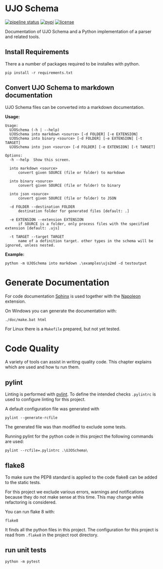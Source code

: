 # UJO Schema

[![pipeline status](https://git.industrial-devops.org/titan/related-projects/ujoschema-py/badges/master/pipeline.svg)](https://git.industrial-devops.org/titan/related-projects/ujoschema-py/-/commits/master) [![pypi](https://img.shields.io/pypi/v/UJOSchema.svg)](https://pypi.org/project/UJOSchema/) [![license](https://img.shields.io/pypi/l/UJOSchema.svg)](https://pypi.org/project/UJOSchema/)

Documentation of UJO Schema and a Python implementation of a parser and related tools.

## Install Requirements

There a a number of packages required to be installes with python.

```
pip install -r requirements.txt
```

## Convert UJO Schema to markdown documentation

UJO Schema files can be converted into a markdown documentation.

__Usage:__

```
Usage:
  UJOSchema (-h | --help)
  UJOSchema into markdown <source> [-d FOLDER] [-e EXTENSION]
  UJOSchema into binary <source> [-d FOLDER] [-e EXTENSION] [-t TARGET]
  UJOSchema into json <source> [-d FOLDER] [-e EXTENSION] [-t TARGET]

Options:
  -h --help  Show this screen.

  into markdown <source>
      convert given SOURCE (file or folder) to markdown

  into binary <source>
      convert given SOURCE (file or folder) to binary

  into json <source>
      convert given SOURCE (file or folder) to JSON

  -d FOLDER --destination FOLDER
      destination folder for generated files [default: .]

  -e EXTENSION --extension EXTENSION
      if SOURCE is a folder, only process files with the specified extension [default: .ujs]

  -t TARGET --target TARGET
      name of a definition target. other types in the schema will be ignored, unless nested.
```

__Example:__

```
python -m UJOSchema into markdown .\examples\ujs2md -d testoutput
```

# Generate Documentation

For code documentation [Sphinx]() is used together with the
[Napoleon](https://sphinxcontrib-napoleon.readthedocs.io/en/latest/index.html)
extension.

On Windows you can generate the documentation with:

```
./doc/make.bat html
```

For Linux there is a `Makefile` prepared, but not yet tested.

# Code Quality

A variety of tools can assist in writing quality code. This chapter explains
which are used and how tu run them.

## pylint

Linting is performed with [pylint](https://www.pylint.org). To define the
intended checks `.pylintrc` is used to configure linting for this project.

A default configuration file was generated with

```
pylint --generate-rcfile
```

The generated file was than modified to exclude some tests.

Running pylint for the python code in this project the following commands are
used:

```
pylint --rcfile=.pylintrc .\UJOSchema\
```

## flake8

To make sure the PEP8 standard is applied to the code flake8 can be added to
the static tests.

For this project we exclude various errors, warnings and notifications because
they do not make sense at this time. This may change while refactoring is
considered.

You can run flake 8 with:

```
flake8
```

It finds all the python files in this project.
The configuration for this project is read from `.flake8` in  the project
root directory.

## run unit tests

```
python -m pytest
```
